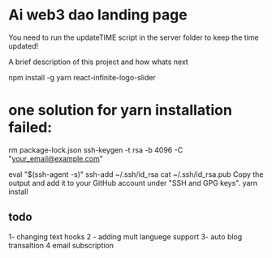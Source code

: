 # Ai web3 dao landing page

You need to run the updateTIME script in the server folder to keep the time updated!

A brief description of this project and  how whats next


npm install -g yarn
react-infinite-logo-slider

# one solution for yarn installation failed: 
rm package-lock.json
ssh-keygen -t rsa -b 4096 -C "your_email@example.com"

eval "$(ssh-agent -s)"
ssh-add ~/.ssh/id_rsa
cat ~/.ssh/id_rsa.pub
Copy the output and add it to your GitHub account under "SSH and GPG keys".
yarn install


## todo

1- changing text hooks
2 - adding mult languege  support   3- auto blog transaltion  4 email subscription



